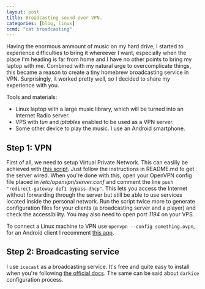 ```yaml
---
layout: post
title: Broadcasting sound over VPN.
categories: [blog, linux]
ccmd: "cat broadcasting"
---
```


Having the enormous ammount of music on my hard drive, I started to experience
difficulties to bring it whereever I want, especially when the place I'm heading
is far from home and I have no other points to bring my laptop with me. Combined
with my natural urge to overcomplicate things, this became a reason to create
a tiny homebrew broadcasting service in VPN. Surprisingly, it worked pretty
well, so I decided to share my experience with you. 

Tools and materials:

* Linux laptop with a large music library, which will be turned into an Internet
Radio server.
* VPS with _tun_ and _iptables_ enabled to be used as a VPN server.
* Some other device to play the music. I use an Android smartphone.

## Step 1: VPN

First of all, we need to setup Virtual Private Network. This can easilly
be achieved with [this script](https://github.com/Angristan/OpenVPN-Install).
Just follow the instructions in README.md to get the server wired. When you're
done with this, open your OpenVPN config file placed in _/etc/openvpn/server.conf_
and comment the line `push "redirect-gateway def1 bypass-dhcp"`. This lets you
access the Internet without forwarding through the server but still be able to
use services located inside the personal network. Run the script twice more to
generate configuration files for your clients (a broadcasting server and a
player) and check the accessibility. You may also need to open port _1194_ on
your VPS.

To connect a Linux machine to VPN use `openvpn --config something.ovpn`, for an
Android client I recomment [this app](https://play.google.com/store/apps/details?id=de.blinkt.openvpn&hl=en_US).

## Step 2: Broadcasting service

I use `icecast` as a broadcasting service. It's free and quite easy to install
when you're following [the official docs](http://www.icecast.org/docs/icecast-2.4.1/basic-setup.html).
The same can be said about `darkice` configuration process.
